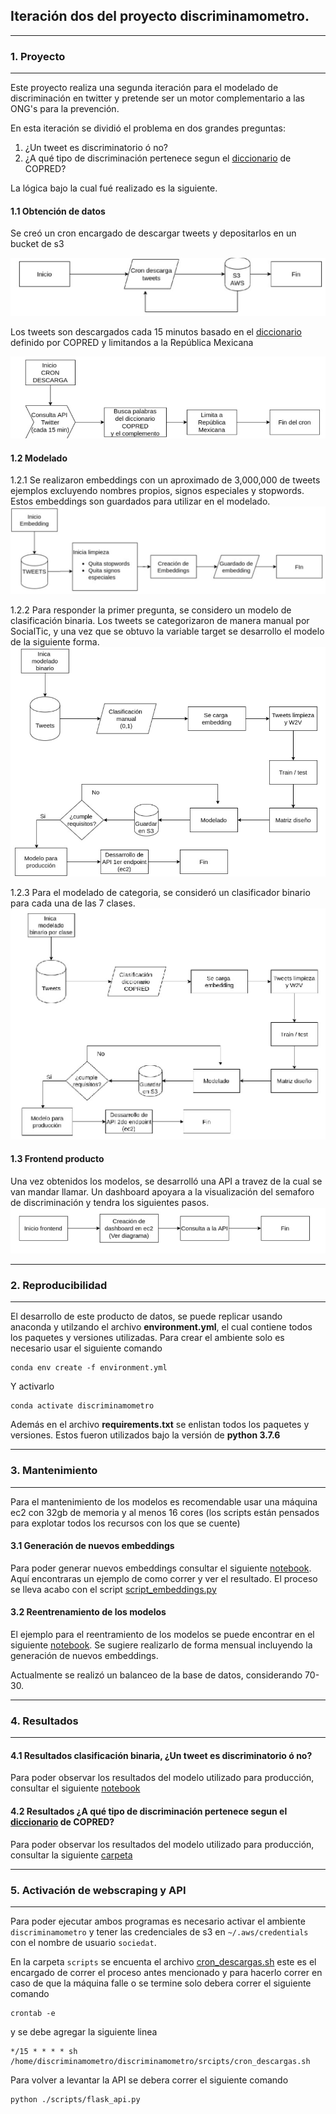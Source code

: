 ## Iteración dos del proyecto discriminamometro.

_______________

### 1. Proyecto
_______________

Este proyecto realiza una segunda iteración para el modelado de discriminación en twitter y pretende ser un motor complementario a las ONG's para la prevención.

En esta iteración se dividió el problema en dos grandes preguntas:
1. ¿Un tweet es discriminatorio ó no?
2. ¿A qué tipo de discriminación pertenece segun el [diccionario](https://camo.githubusercontent.com/4201aace5778730e3329ced0baed0e2bb3910fe0/68747470733a2f2f692e696d6775722e636f6d2f653573645161502e706e67) de COPRED?

La lógica bajo la cual fué realizado es la siguiente.

#### 1.1 Obtención de datos
Se creó un cron encargado de descargar tweets y depositarlos en un bucket de s3

![Cron](./imgs/01_cron.png)

Los tweets son descargados cada 15 minutos basado en el [diccionario](https://camo.githubusercontent.com/4201aace5778730e3329ced0baed0e2bb3910fe0/68747470733a2f2f692e696d6775722e636f6d2f653573645161502e706e67) definido por COPRED y limitandos a la República Mexicana

![Cron 2](./imgs/02_cron.png)

#### 1.2 Modelado

1.2.1 Se realizaron embeddings con un aproximado de 3,000,000 de tweets ejemplos excluyendo nombres propios, signos especiales y stopwords. Estos embeddings son guardados para utilizar en el modelado.
![Embeddings](./imgs/03_embedding.png)

1.2.2 Para responder la primer pregunta, se considero un modelo de clasificación binaria. Los tweets se categorizaron de manera manual por SocialTic, y una vez que se obtuvo la variable target se desarrollo el modelo de la siguiente forma.
![Binario discriminación](./imgs/04_disc-nodisc.png)

1.2.3 Para el modelado de categoria, se consideró un clasificador binario para cada una de las 7 clases.
![Clases](./imgs/05_binario_clases.png)

#### 1.3 Frontend producto

Una vez obtenidos los modelos, se desarrolló una API a travez de la cual se van mandar llamar. Un dashboard apoyara a la visualización del semaforo de discriminación y tendra los siguientes pasos.
![Front](./imgs/06_frontend.png)
_______________

### 2. Reproducibilidad
_______________

El desarrollo de este producto de datos, se puede replicar usando anaconda y utilzando el archivo **environment.yml**, el cual contiene todos los paquetes y versiones utilizadas. Para crear el ambiente solo es necesario usar el siguiente comando

```
conda env create -f environment.yml
```
Y activarlo
```
conda activate discriminamometro
```

Además en el archivo **requirements.txt** se enlistan todos los paquetes y versiones. Estos fueron utilizados bajo la versión de **python 3.7.6**


_______________

### 3. Mantenimiento
_______________

Para el mantenimiento de los modelos es recomendable usar una máquina ec2 con 32gb de memoria y al menos 16 cores (los scripts están pensados para explotar todos los recursos con los que se cuente)

#### 3.1 Generación de nuevos embeddings

Para poder generar nuevos embeddings consultar el siguiente [notebook](https://github.com/sociedat/discriminamometro/blob/master/discriminamometro/scripts/Arquitectura_Modulos.ipynb). Aquí encontraras un ejemplo de como correr y ver el resultado. El proceso se lleva acabo con el script [script_embeddings.py](https://github.com/sociedat/discriminamometro/blob/master/discriminamometro/scripts/script_embeddings.py)

#### 3.2 Reentrenamiento de los modelos

El ejemplo para el reentramiento de los modelos se puede encontrar en el siguiente [notebook](https://github.com/sociedat/discriminamometro/blob/master/discriminamometro/scripts/Arquitectura_Modulos.ipynb). Se sugiere realizarlo de forma mensual incluyendo la generación de nuevos embeddings.

Actualmente se realizó un balanceo de la base de datos, considerando 70-30.
_______________

### 4. Resultados
_______________

#### 4.1 Resultados clasificación binaria, ¿Un tweet es discriminatorio ó no?

Para poder observar los resultados del modelo utilizado para producción, consultar el siguiente [notebook](https://github.com/sociedat/discriminamometro/blob/master/discriminamometro/scripts/04-5_modelado_discriminacion_binaria-aumento_datos.ipynb)

#### 4.2 Resultados ¿A qué tipo de discriminación pertenece segun el [diccionario](https://camo.githubusercontent.com/4201aace5778730e3329ced0baed0e2bb3910fe0/68747470733a2f2f692e696d6775722e636f6d2f653573645161502e706e67) de COPRED?

Para poder observar los resultados del modelo utilizado para producción, consultar la siguiente [carpeta](https://github.com/sociedat/discriminamometro/tree/master/discriminamometro/scripts/test_modelo_categoria)

_______________

### 5. Activación de webscraping y API
_______________

Para poder ejecutar ambos programas es necesario activar el ambiente `discriminamometro` y tener las credenciales de s3 en `~/.aws/credentials` con el nombre de usuario `sociedat`.

En la carpeta `scripts` se encuenta el archivo [cron_descargas.sh](https://github.com/sociedat/discriminamometro/blob/master/discriminamometro/scripts/cron_descargas.sh) este es el encargado de correr el proceso antes mencionado y para hacerlo correr en caso de que la máquina falle o se termine solo debera correr el siguiente comando

```
crontab -e
```

y se debe agregar la siguiente linea

```
*/15 * * * * sh /home/discriminamometro/discriminamometro/srcipts/cron_descargas.sh
```

Para volver a levantar la API se debera correr el siguiente comando

```
python ./scripts/flask_api.py
```
